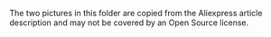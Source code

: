 The two pictures in this folder are copied from the Aliexpress article description
and may not be covered by an Open Source license.
